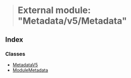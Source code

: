 > # External module: "Metadata/v5/Metadata"

## Index

### Classes

* [MetadataV5](../classes/_metadata_v5_metadata_.metadatav5.md)
* [ModuleMetadata](../classes/_metadata_v5_metadata_.modulemetadata.md)